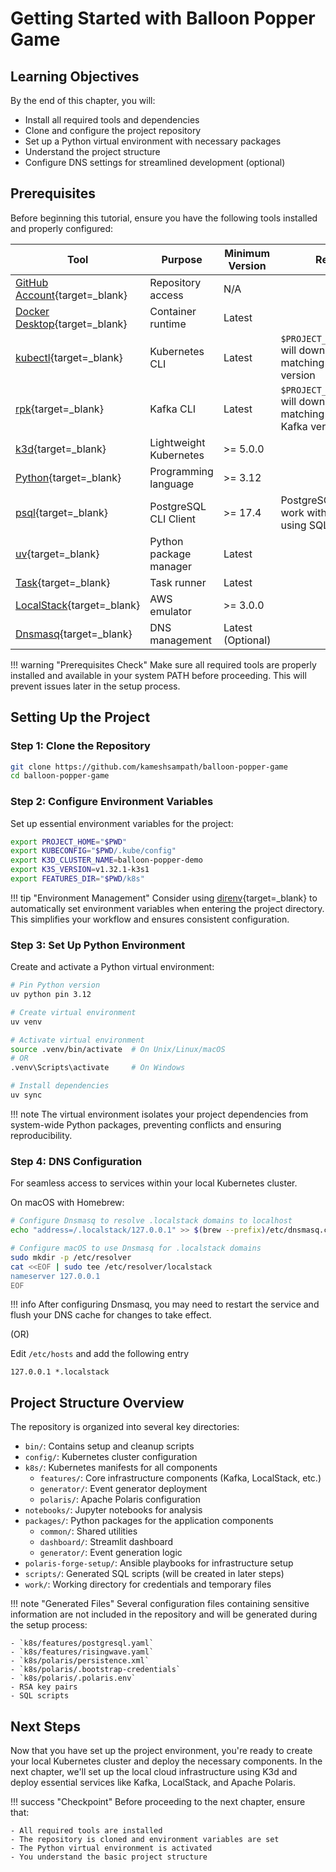 # Getting Started with Balloon Popper Game

## Learning Objectives

By the end of this chapter, you will:

- Install all required tools and dependencies
- Clone and configure the project repository
- Set up a Python virtual environment with necessary packages
- Understand the project structure
- Configure DNS settings for streamlined development (optional)

## Prerequisites

Before beginning this tutorial, ensure you have the following tools installed and properly configured:

| Tool | Purpose | Minimum Version | Remarks
|------|---------|----------------|----------------|
| [GitHub Account](https://github.com/signup){target=_blank} | Repository access | N/A |
| [Docker Desktop](https://www.docker.com/products/docker-desktop/){target=_blank}  | Container runtime | Latest |
| [kubectl](https://kubernetes.io/docs/tasks/tools/#kubectl){target=_blank}  | Kubernetes CLI | Latest | `$PROJECT_HOME/setup.sh` will download latest matching the cluster version
| [rpk](https://docs.redpanda.com/current/get-started/rpk-install/){target=_blank}  | Kafka CLI | Latest | `$PROJECT_HOME/setup.sh` will download latest matching the cluster Kafka version
| [k3d](https://k3d.io/){target=_blank}  | Lightweight Kubernetes | >= 5.0.0 |
| [Python](https://www.python.org/downloads/){target=_blank}  | Programming language | >= 3.12 |
| [psql](https://wiki.postgresql.org/wiki/PostgreSQL_Clients#psql){target=_blank}  | PostgreSQL CLI Client | >= 17.4 | PostgreSQL client to work with Risingwave using SQL
| [uv](https://github.com/astral-sh/uv){target=_blank}  | Python package manager | Latest |
| [Task](https://taskfile.dev){target=_blank}  | Task runner | Latest |
| [LocalStack](https://localstack.cloud/){target=_blank}  | AWS emulator | >= 3.0.0 |
| [Dnsmasq](https://dnsmasq.org/doc.html){target=_blank}  | DNS management | Latest (Optional) |

!!! warning "Prerequisites Check"
    Make sure all required tools are properly installed and available in your system PATH before proceeding. This will prevent issues later in the setup process.

## Setting Up the Project

### Step 1: Clone the Repository

```bash
git clone https://github.com/kameshsampath/balloon-popper-game
cd balloon-popper-game
```

### Step 2: Configure Environment Variables

Set up essential environment variables for the project:

```bash
export PROJECT_HOME="$PWD"
export KUBECONFIG="$PWD/.kube/config"
export K3D_CLUSTER_NAME=balloon-popper-demo
export K3S_VERSION=v1.32.1-k3s1
export FEATURES_DIR="$PWD/k8s"
```

!!! tip "Environment Management"
    Consider using [direnv](https://direnv.net){target=_blank}  to automatically set environment variables when entering the project directory. This simplifies your workflow and ensures consistent configuration.

### Step 3: Set Up Python Environment

Create and activate a Python virtual environment:

```bash
# Pin Python version
uv python pin 3.12

# Create virtual environment
uv venv

# Activate virtual environment
source .venv/bin/activate  # On Unix/Linux/macOS
# OR
.venv\Scripts\activate     # On Windows

# Install dependencies
uv sync
```

!!! note
    The virtual environment isolates your project dependencies from system-wide Python packages, preventing conflicts and ensuring reproducibility.

### Step 4: DNS Configuration

For seamless access to services within your local Kubernetes cluster.

On macOS with Homebrew:

```bash
# Configure Dnsmasq to resolve .localstack domains to localhost
echo "address=/.localstack/127.0.0.1" >> $(brew --prefix)/etc/dnsmasq.conf

# Configure macOS to use Dnsmasq for .localstack domains
sudo mkdir -p /etc/resolver
cat <<EOF | sudo tee /etc/resolver/localstack
nameserver 127.0.0.1
EOF
```

!!! info
    After configuring Dnsmasq, you may need to restart the service and flush your DNS cache for changes to take effect.

(OR)

Edit `/etc/hosts` and add the following entry

```shell
127.0.0.1 *.localstack
```

## Project Structure Overview

The repository is organized into several key directories:

- `bin/`: Contains setup and cleanup scripts
- `config/`: Kubernetes cluster configuration
- `k8s/`: Kubernetes manifests for all components
  - `features/`: Core infrastructure components (Kafka, LocalStack, etc.)
  - `generator/`: Event generator deployment
  - `polaris/`: Apache Polaris configuration
- `notebooks/`: Jupyter notebooks for analysis
- `packages/`: Python packages for the application components
  - `common/`: Shared utilities
  - `dashboard/`: Streamlit dashboard
  - `generator/`: Event generation logic
- `polaris-forge-setup/`: Ansible playbooks for infrastructure setup
- `scripts/`: Generated SQL scripts (will be created in later steps)
- `work/`: Working directory for credentials and temporary files

!!! note "Generated Files"
    Several configuration files containing sensitive information are not included in the repository and will be generated during the setup process:
    
    - `k8s/features/postgresql.yaml`
    - `k8s/features/risingwave.yaml`
    - `k8s/polaris/persistence.xml`
    - `k8s/polaris/.bootstrap-credentials`
    - `k8s/polaris/.polaris.env`
    - RSA key pairs
    - SQL scripts

## Next Steps

Now that you have set up the project environment, you're ready to create your local Kubernetes cluster and deploy the necessary components. In the next chapter, we'll set up the local cloud infrastructure using K3d and deploy essential services like Kafka, LocalStack, and Apache Polaris.

!!! success "Checkpoint"
    Before proceeding to the next chapter, ensure that:
    
    - All required tools are installed
    - The repository is cloned and environment variables are set
    - The Python virtual environment is activated
    - You understand the basic project structure